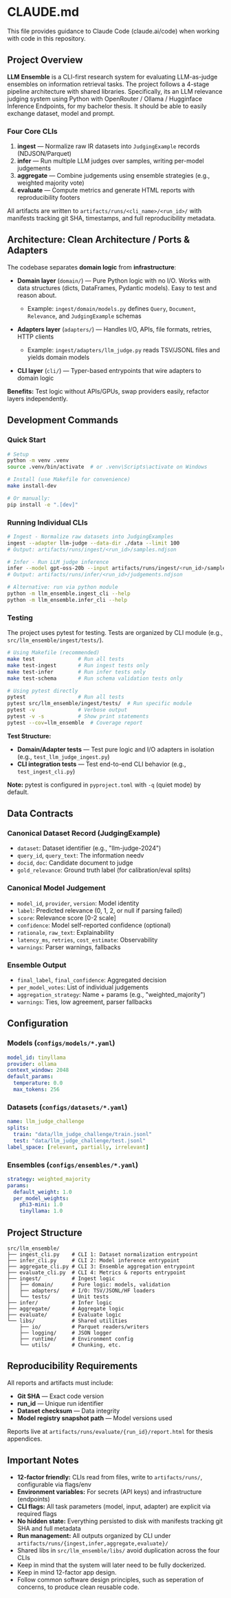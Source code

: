 # CLAUDE.md

This file provides guidance to Claude Code (claude.ai/code) when working with code in this repository.

## Project Overview

**LLM Ensemble** is a CLI-first research system for evaluating LLM-as-judge ensembles on information retrieval tasks. 
The project follows a 4-stage pipeline architecture with shared libraries.
Specifically, its an LLM relevance judging system using Python with OpenRouter / Ollama / Hugginface Inference Endpoints, for my bachelor thesis. 
It should be able to easily exchange dataset, model and prompt. 


### Four Core CLIs

1. **ingest** — Normalize raw IR datasets into `JudgingExample` records (NDJSON/Parquet)
2. **infer** — Run multiple LLM judges over samples, writing per-model judgements
3. **aggregate** — Combine judgements using ensemble strategies (e.g., weighted majority vote)
4. **evaluate** — Compute metrics and generate HTML reports with reproducibility footers

All artifacts are written to `artifacts/runs/<cli_name>/<run_id>/` with manifests tracking git SHA, timestamps, and full reproducibility metadata.

## Architecture: Clean Architecture / Ports & Adapters

The codebase separates **domain logic** from **infrastructure**:

- **Domain layer** (`domain/`) — Pure Python logic with no I/O. Works with data structures (dicts, DataFrames, Pydantic models). Easy to test and reason about.
  - Example: `ingest/domain/models.py` defines `Query`, `Document`, `Relevance`, and `JudgingExample` schemas

- **Adapters layer** (`adapters/`) — Handles I/O, APIs, file formats, retries, HTTP clients
  - Example: `ingest/adapters/llm_judge.py` reads TSV/JSONL files and yields domain models

- **CLI layer** (`cli/`) — Typer-based entrypoints that wire adapters to domain logic

**Benefits:** Test logic without APIs/GPUs, swap providers easily, refactor layers independently.

## Development Commands

### Quick Start

```bash
# Setup
python -m venv .venv
source .venv/bin/activate  # or .venv\Scripts\activate on Windows

# Install (use Makefile for convenience)
make install-dev

# Or manually:
pip install -e ".[dev]"
```

### Running Individual CLIs

```bash
# Ingest - Normalize raw datasets into JudgingExamples
ingest --adapter llm-judge --data-dir ./data --limit 100
# Output: artifacts/runs/ingest/<run_id>/samples.ndjson

# Infer - Run LLM judge inference
infer --model gpt-oss-20b --input artifacts/runs/ingest/<run_id>/samples.ndjson
# Output: artifacts/runs/infer/<run_id>/judgements.ndjson

# Alternative: run via python module
python -m llm_ensemble.ingest_cli --help
python -m llm_ensemble.infer_cli --help
```

### Testing

The project uses pytest for testing. Tests are organized by CLI module (e.g., `src/llm_ensemble/ingest/tests/`).

```bash
# Using Makefile (recommended)
make test              # Run all tests
make test-ingest       # Run ingest tests only
make test-infer        # Run infer tests only
make test-schema       # Run schema validation tests only

# Using pytest directly
pytest                 # Run all tests
pytest src/llm_ensemble/ingest/tests/  # Run specific module
pytest -v              # Verbose output
pytest -v -s           # Show print statements
pytest --cov=llm_ensemble  # Coverage report
```

**Test Structure:**
- **Domain/Adapter tests** — Test pure logic and I/O adapters in isolation (e.g., `test_llm_judge_ingest.py`)
- **CLI integration tests** — Test end-to-end CLI behavior (e.g., `test_ingest_cli.py`)

**Note:** pytest is configured in `pyproject.toml` with `-q` (quiet mode) by default.

## Data Contracts

### Canonical Dataset Record (JudgingExample)
- `dataset`: Dataset identifier (e.g., "llm-judge-2024")
- `query_id`, `query_text`: The information needv
- `docid`, `doc`: Candidate document to judge
- `gold_relevance`: Ground truth label (for calibration/eval splits)

### Canonical Model Judgement
- `model_id`, `provider`, `version`: Model identity
- `label`: Predicted relevance (0, 1, 2, or null if parsing failed)
- `score`: Relevance score [0-2 scale]
- `confidence`: Model self-reported confidence (optional)
- `rationale`, `raw_text`: Explainability
- `latency_ms`, `retries`, `cost_estimate`: Observability
- `warnings`: Parser warnings, fallbacks

### Ensemble Output
- `final_label`, `final_confidence`: Aggregated decision
- `per_model_votes`: List of individual judgements
- `aggregation_strategy`: Name + params (e.g., "weighted_majority")
- `warnings`: Ties, low agreement, parser fallbacks

## Configuration

### Models (`configs/models/*.yaml`)
```yaml
model_id: tinyllama
provider: ollama
context_window: 2048
default_params:
  temperature: 0.0
  max_tokens: 256
```

### Datasets (`configs/datasets/*.yaml`)
```yaml
name: llm_judge_challenge
splits:
  train: "data/llm_judge_challenge/train.jsonl"
  test: "data/llm_judge_challenge/test.jsonl"
label_space: [relevant, partially, irrelevant]
```

### Ensembles (`configs/ensembles/*.yaml`)
```yaml
strategy: weighted_majority
params:
  default_weight: 1.0
  per_model_weights:
    phi3-mini: 1.0
    tinyllama: 1.0
```

## Project Structure

```
src/llm_ensemble/
├── ingest_cli.py    # CLI 1: Dataset normalization entrypoint
├── infer_cli.py     # CLI 2: Model inference entrypoint
├── aggregate_cli.py # CLI 3: Ensemble aggregation entrypoint
├── evaluate_cli.py  # CLI 4: Metrics & reports entrypoint
├── ingest/          # Ingest logic
│   ├── domain/      # Pure logic: models, validation
│   ├── adapters/    # I/O: TSV/JSONL/HF loaders
│   └── tests/       # Unit tests
├── infer/           # Infer logic
├── aggregate/       # Aggregate logic
├── evaluate/        # Evaluate logic
└── libs/            # Shared utilities
    ├── io/          # Parquet readers/writers
    ├── logging/     # JSON logger
    ├── runtime/     # Environment config
    └── utils/       # Chunking, etc.
```

## Reproducibility Requirements

All reports and artifacts must include:
- **Git SHA** — Exact code version
- **run_id** — Unique run identifier
- **Dataset checksum** — Data integrity
- **Model registry snapshot path** — Model versions used

Reports live at `artifacts/runs/evaluate/{run_id}/report.html` for thesis appendices.

## Important Notes

- **12-factor friendly:** CLIs read from files, write to `artifacts/runs/`, configurable via flags/env
- **Environment variables:** For secrets (API keys) and infrastructure (endpoints)
- **CLI flags:** All task parameters (model, input, adapter) are explicit via required flags
- **No hidden state:** Everything persisted to disk with manifests tracking git SHA and full metadata
- **Run management:** All outputs organized by CLI under `artifacts/runs/{ingest,infer,aggregate,evaluate}/`
- Shared libs in `src/llm_ensemble/libs/` avoid duplication across the four CLIs
- Keep in mind that the system will later need to be fully dockerized. 
- Keep in mind 12-factor app design. 
- Follow common software design principles, such as seperation of concerns, to produce clean reusable code.
